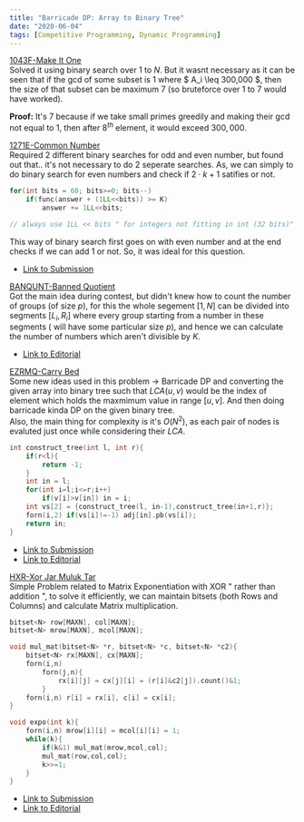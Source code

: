 ```yaml
---
title: "Barricade DP: Array to Binary Tree"
date: "2020-06-04"
tags: [Competitive Programming, Dynamic Programming]
---
```


[1043F-Make It One](https://codeforces.com/contest/1043/problem/F)                      
Solved it using binary search over $1$ to $N$. But it wasnt necessary as it can be seen that if the gcd of some subset is $1$ where $ A_i \leq 300,000 $, then the size of that subset can be maximum $7$ (so bruteforce over $1$ to $7$ would have worked). 					

**Proof:** It's $7$ because if we take small primes greedily and making their gcd not equal to $1$, then after $8^{th}$ element, it would exceed $300,000$.


[1271E-Common Number](https://codeforces.com/contest/1043/problem/F)                      
Required $2$ different binary searches for odd and even number, but found out that.. it's not necessary to do $2$ seperate searches. As, we can simply to do binary search for even numbers and check if $2\cdot k+1$ satifies or not.

```cpp
for(int bits = 60; bits>=0; bits--)
	if(func(answer + (1LL<<bits)) >= K)
		answer += 1LL<<bits;

// always use 1LL << bits " for integers not fitting in int (32 bits)"
```
This way of binary search first goes on with even number and at the end checks if we can add $1$ or not. So, it was ideal for this question.


* [Link to Submission](https://codeforces.com/contest/1271/submission/82781250) 


[BANQUNT-Banned Quotient](https://www.codechef.com/COOK119A/problems/BANQUNT)            
Got the main idea during contest, but didn't knew how to count the number of groups (of size $p$), for this the whole segement $[1, N]$ can be divided into segments $[L_i, R_i]$ where every group starting from a number in these segments ( will have some particular size $p$), and hence we can calculate the number of numbers which aren't divisible by $K$.

* [Link to Editorial](https://discuss.codechef.com/t/banqunt-editorial/69452) 			

[EZRMQ-Carry Bed](https://www.codechef.com/COOK119A/problems/EZRMQ)                      
Some new ideas used in this problem -> Barricade DP and converting the given array into binary tree such that $LCA(u, v)$ would be the index of element which holds the maxmimum value in range $[u, v]$. And then doing barricade kinda DP on the given binary tree. 			
Also, the main thing for complexity is it's $O(N^2)$, as each pair of nodes is evaluted just once while considering their $LCA$.

```cpp
int construct_tree(int l, int r){
	if(r<l){
		return -1;
	}
	int in = l;
	for(int i=l;i<=r;i++)
		if(v[i]>v[in]) in = i;
	int vs[2] = {construct_tree(l, in-1),construct_tree(in+1,r)};
	forn(i,2) if(vs[i]!=-1) adj[in].pb(vs[i]);
	return in;
}
```

* [Link to Submission](https://www.codechef.com/viewsolution/34639859)					
* [Link to Editorial](https://discuss.codechef.com/t/ezrmq-editorial/69458)

[HXR-Xor Jar Muluk Tar](https://www.codechef.com/LTIME83A/problems/HXR)                      
Simple Problem related to Matrix Exponentiation with XOR " rather than addition ", to solve it efficiently, we can maintain bitsets (both Rows and Columns) and calculate Matrix multiplication.

```cpp
bitset<N> row[MAXN], col[MAXN];
bitset<N> mrow[MAXN], mcol[MAXN];

void mul_mat(bitset<N> *r, bitset<N> *c, bitset<N> *c2){
	bitset<N> rx[MAXN], cx[MAXN];
	forn(i,n)
		forn(j,n){
			rx[i][j] = cx[j][i] = (r[i]&c2[j]).count()&1;
		}
	forn(i,n) r[i] = rx[i], c[i] = cx[i];
}

void expo(int k){
	forn(i,n) mrow[i][i] = mcol[i][i] = 1;
	while(k){
		if(k&1) mul_mat(mrow,mcol,col);
		mul_mat(row,col,col);
		k>>=1;
	}
}
```

* [Link to Submission](https://www.codechef.com/viewsolution/34648600)					
* [Link to Editorial](https://discuss.codechef.com/t/hxr-editorial/63715)



